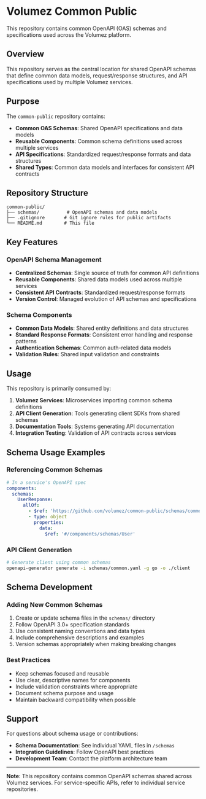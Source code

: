 # Volumez Common Public

This repository contains common OpenAPI (OAS) schemas and specifications used across the Volumez platform.

## Overview

This repository serves as the central location for shared OpenAPI schemas that define common data models, request/response structures, and API specifications used by multiple Volumez services.

## Purpose

The `common-public` repository contains:

- **Common OAS Schemas**: Shared OpenAPI specifications and data models
- **Reusable Components**: Common schema definitions used across multiple services
- **API Specifications**: Standardized request/response formats and data structures
- **Shared Types**: Common data models and interfaces for consistent API contracts

## Repository Structure

```
common-public/
├── schemas/          # OpenAPI schemas and data models
├── .gitignore       # Git ignore rules for public artifacts
└── README.md        # This file
```

## Key Features

### OpenAPI Schema Management
- **Centralized Schemas**: Single source of truth for common API definitions
- **Reusable Components**: Shared data models used across multiple services
- **Consistent API Contracts**: Standardized request/response formats
- **Version Control**: Managed evolution of API schemas and specifications

### Schema Components
- **Common Data Models**: Shared entity definitions and data structures
- **Standard Response Formats**: Consistent error handling and response patterns
- **Authentication Schemas**: Common auth-related data models
- **Validation Rules**: Shared input validation and constraints

## Usage

This repository is primarily consumed by:

1. **Volumez Services**: Microservices importing common schema definitions
2. **API Client Generation**: Tools generating client SDKs from shared schemas
3. **Documentation Tools**: Systems generating API documentation
4. **Integration Testing**: Validation of API contracts across services

## Schema Usage Examples

### Referencing Common Schemas
```yaml
# In a service's OpenAPI spec
components:
  schemas:
    UserResponse:
      allOf:
        - $ref: 'https://github.com/volumez/common-public/schemas/common.yaml#/components/schemas/BaseResponse'
        - type: object
          properties:
            data:
              $ref: '#/components/schemas/User'
```

### API Client Generation
```bash
# Generate client using common schemas
openapi-generator generate -i schemas/common.yaml -g go -o ./client
```

## Schema Development

### Adding New Common Schemas
1. Create or update schema files in the `schemas/` directory
2. Follow OpenAPI 3.0+ specification standards
3. Use consistent naming conventions and data types
4. Include comprehensive descriptions and examples
5. Version schemas appropriately when making breaking changes

### Best Practices
- Keep schemas focused and reusable
- Use clear, descriptive names for components
- Include validation constraints where appropriate
- Document schema purpose and usage
- Maintain backward compatibility when possible

## Support

For questions about schema usage or contributions:

- **Schema Documentation**: See individual YAML files in `/schemas`
- **Integration Guidelines**: Follow OpenAPI best practices
- **Development Team**: Contact the platform architecture team

---

**Note**: This repository contains common OpenAPI schemas shared across Volumez services. For service-specific APIs, refer to individual service repositories.

